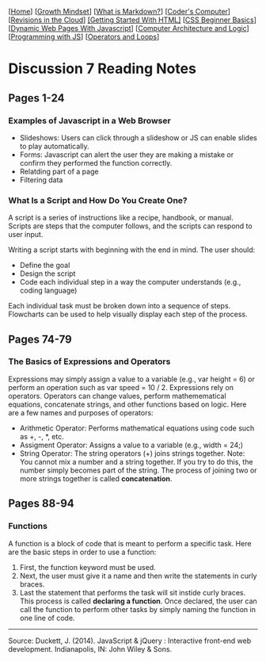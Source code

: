 [[Home](README.md)] [[Growth Mindset](growthmindset.md)] [[What is Markdown?](learning_markdown.md)] [[Coder's Computer](coders_computer.md)] [[Revisions in the Cloud](revisions_in_the_cloud.md)] [[Getting Started With HTML]](gettingstartedwithhtml.md) [[CSS Beginner Basics](css_basics.md)] [[Dynamic Web Pages With Javascript](dynamic_webpages_with_javascript.md)] [[Computer Architecture and Logic](computer_architecture_and_logic.md)] [[Programming with JS](programming_with_javascript.md)] [[Operators and Loops](operators_and_loops.md)] 

# Discussion 7 Reading Notes 

## Pages 1-24
### Examples of Javascript in a Web Browser
- Slideshows:  Users can click through a slideshow or JS can enable slides to play automatically.
- Forms: Javascript can alert the user they are making a mistake or confirm they performed the function correctly.
- Relatding part of a page
- Filtering data

### What Is a Script and How Do You Create One?
A script is a series of instructions like a recipe, handbook, or manual.  Scripts are steps that the computer follows, and the scripts can respond to user input.  

Writing a script starts with beginning with the end in mind.  The user should:
- Define the goal
- Design the script
- Code each individual step in a way the computer understands (e.g., coding language)  

Each individual task must be broken down into a sequence of steps. Flowcharts can be used to help visually display each step of the process.

## Pages 74-79
### The Basics of Expressions and Operators 
Expressions may simply assign a value to a variable (e.g., var height = 6) or perform an operation such as var speed = 10 / 2. Expressions rely on operators.  Operators can change values, perform mathemematical equations, concatenate strings, and other functions based on logic. Here are a few names and purposes of operators:
- Arithmetic Operator: Performs mathematical equations using code such as +, -, *, etc.
- Assigment Operator: Assigns a value to a variable (e.g., width = 24;) 
- String Operator: The string operators (+) joins strings together.  Note:  You cannot mix a number and a string together.  If you try to do this, the number simply becomes part of the string.  The process of joining two or more strings together is called **concatenation**.

## Pages 88-94
### Functions
A function is a block of code that is meant to perform a specific task.  Here are the basic steps in order to use a function:
1. First, the function keyword must be used. 
2. Next, the user must give it a name and then write the statements in curly braces.
3. Last the statement that performs the task will sit instide curly braces.  
This process is called **declaring a function**.  Once declared, the user can call the function to perform other tasks by simply naming the function in one line of code.

<hr>

Source: Duckett, J. (2014). JavaScript &amp; jQuery : Interactive front-end web development. Indianapolis, IN: John Wiley &amp; Sons.